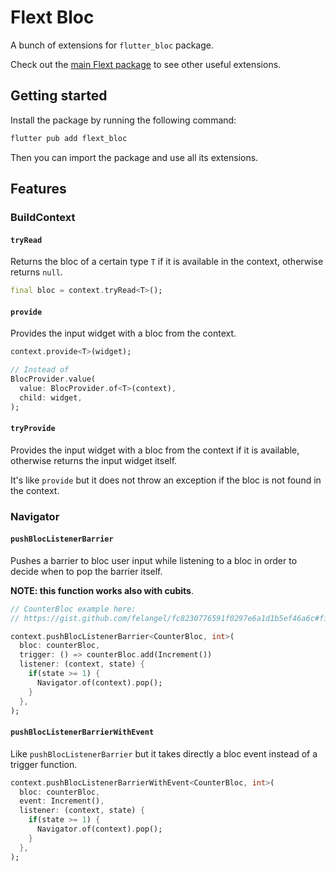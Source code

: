 # Flext Bloc

A bunch of extensions for `flutter_bloc` package.

Check out the [main Flext package](https://pub.dev/packages/flext) to see other
useful extensions.

## Getting started

Install the package by running the following command:

```bash
flutter pub add flext_bloc
```

Then you can import the package and use all its extensions.

## Features

### BuildContext

#### `tryRead`

Returns the bloc of a certain type `T` if it is available in the context,
otherwise returns `null`.

```dart
final bloc = context.tryRead<T>();
```

#### `provide`

Provides the input widget with a bloc from the context.

```dart
context.provide<T>(widget);

// Instead of
BlocProvider.value(
  value: BlocProvider.of<T>(context),
  child: widget,
);
```

#### `tryProvide`

Provides the input widget with a bloc from the context if it is available,
otherwise returns the input widget itself.

It's like `provide` but it does not throw an exception if the bloc is not found
in the context.

### Navigator

#### `pushBlocListenerBarrier`

Pushes a barrier to bloc user input while listening to a bloc in order to 
decide when to pop the barrier itself.

**NOTE: this function works also with cubits**.

```dart
// CounterBloc example here:
// https://gist.github.com/felangel/fc8230776591f0297e6a1d1b5ef46a6c#file-main-dart

context.pushBlocListenerBarrier<CounterBloc, int>(
  bloc: counterBloc,
  trigger: () => counterBloc.add(Increment())
  listener: (context, state) {
    if(state >= 1) {
      Navigator.of(context).pop();
    }
  },
);
```

#### `pushBlocListenerBarrierWithEvent`

Like `pushBlocListenerBarrier` but it takes directly a bloc event instead of a
trigger function.

```dart
context.pushBlocListenerBarrierWithEvent<CounterBloc, int>(
  bloc: counterBloc,
  event: Increment(),
  listener: (context, state) {
    if(state >= 1) {
      Navigator.of(context).pop();
    }
  },
);
```
